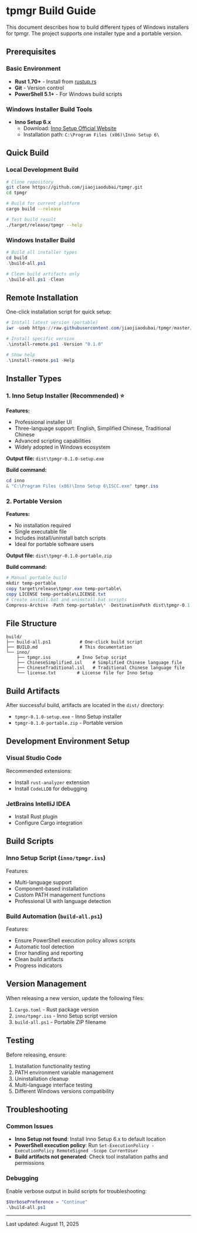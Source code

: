 # tpmgr Build Guide

This document describes how to build different types of Windows installers for tpmgr. The project supports one installer type and a portable version.

## Prerequisites

### Basic Environment

- **Rust 1.70+** - Install from [rustup.rs](https://rustup.rs/)
- **Git** - Version control
- **PowerShell 5.1+** - For Windows build scripts

### Windows Installer Build Tools

- **Inno Setup 6.x**
  - Download: [Inno Setup Official Website](https://jrsoftware.org/isinfo.php)
  - Installation path: `C:\Program Files (x86)\Inno Setup 6\`

## Quick Build

### Local Development Build

```bash
# Clone repository
git clone https://github.com/jiaojiaodubai/tpmgr.git
cd tpmgr

# Build for current platform
cargo build --release

# Test build result
./target/release/tpmgr --help
```

### Windows Installer Build

```powershell
# Build all installer types
cd build
.\build-all.ps1

# Clean build artifacts only
.\build-all.ps1 -Clean
```

## Remote Installation

One-click installation script for quick setup:

```powershell
# Install latest version (portable)
iwr -useb https://raw.githubusercontent.com/jiaojiaodubai/tpmgr/master/install-remote.ps1 | iex

# Install specific version
.\install-remote.ps1 -Version "0.1.0"

# Show help
.\install-remote.ps1 -Help
```

## Installer Types

### 1. Inno Setup Installer (Recommended) ⭐

**Features:**

- Professional installer UI
- Three-language support: English, Simplified Chinese, Traditional Chinese
- Advanced scripting capabilities
- Widely adopted in Windows ecosystem

**Output file:** `dist\tpmgr-0.1.0-setup.exe`

**Build command:**

```powershell
cd inno
& "C:\Program Files (x86)\Inno Setup 6\ISCC.exe" tpmgr.iss
```

### 2. Portable Version

**Features:**

- No installation required
- Single executable file
- Includes install/uninstall batch scripts
- Ideal for portable software users

**Output file:** `dist\tpmgr-0.1.0-portable.zip`

**Build command:**

```powershell
# Manual portable build
mkdir temp-portable
copy target\release\tpmgr.exe temp-portable\
copy LICENSE temp-portable\LICENSE.txt
# Create install.bat and uninstall.bat scripts
Compress-Archive -Path temp-portable\* -DestinationPath dist\tpmgr-0.1.0-portable.zip
```

## File Structure

```text
build/
├── build-all.ps1           # One-click build script
├── BUILD.md                # This documentation
└── inno/
    ├── tpmgr.iss          # Inno Setup script
    ├── ChineseSimplified.isl    # Simplified Chinese language file
    ├── ChineseTraditional.isl   # Traditional Chinese language file
    └── license.txt        # License file for Inno Setup
```

## Build Artifacts

After successful build, artifacts are located in the `dist/` directory:

- `tpmgr-0.1.0-setup.exe` - Inno Setup installer
- `tpmgr-0.1.0-portable.zip` - Portable version

## Development Environment Setup

### Visual Studio Code

Recommended extensions:

- Install `rust-analyzer` extension
- Install `CodeLLDB` for debugging

### JetBrains IntelliJ IDEA

- Install Rust plugin
- Configure Cargo integration

## Build Scripts

### Inno Setup Script (`inno/tpmgr.iss`)

Features:

- Multi-language support
- Component-based installation
- Custom PATH management functions
- Professional UI with language detection

### Build Automation (`build-all.ps1`)

Features:

- Ensure PowerShell execution policy allows scripts
- Automatic tool detection
- Error handling and reporting
- Clean build artifacts
- Progress indicators

## Version Management

When releasing a new version, update the following files:

1. `Cargo.toml` - Rust package version
2. `inno/tpmgr.iss` - Inno Setup script version
3. `build-all.ps1` - Portable ZIP filename

## Testing

Before releasing, ensure:

1. Installation functionality testing
2. PATH environment variable management
3. Uninstallation cleanup
4. Multi-language interface testing
5. Different Windows versions compatibility

## Troubleshooting

### Common Issues

- **Inno Setup not found**: Install Inno Setup 6.x to default location  
- **PowerShell execution policy**: Run `Set-ExecutionPolicy -ExecutionPolicy RemoteSigned -Scope CurrentUser`
- **Build artifacts not generated**: Check tool installation paths and permissions

### Debugging

Enable verbose output in build scripts for troubleshooting:

```powershell
$VerbosePreference = "Continue"
.\build-all.ps1
```

---

Last updated: August 11, 2025
